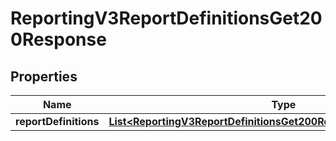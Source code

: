 
# ReportingV3ReportDefinitionsGet200Response

## Properties
Name | Type | Description | Notes
------------ | ------------- | ------------- | -------------
**reportDefinitions** | [**List&lt;ReportingV3ReportDefinitionsGet200ResponseReportDefinitions&gt;**](ReportingV3ReportDefinitionsGet200ResponseReportDefinitions.md) |  |  [optional]



